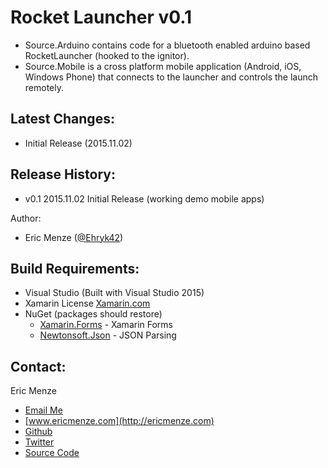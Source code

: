Rocket Launcher v0.1
================

 - Source.Arduino contains code for a bluetooth enabled arduino based RocketLauncher (hooked to the ignitor).
 - Source.Mobile is a cross platform mobile application (Android, iOS, Windows Phone) that connects to the launcher and controls the launch remotely.

Latest Changes:
---
 - Initial Release (2015.11.02)

Release History:
---
 - v0.1 2015.11.02 Initial Release (working demo mobile apps)

Author:
 - Eric Menze ([@Ehryk42](https://twitter.com/Ehryk42))

Build Requirements:
---
 - Visual Studio (Built with Visual Studio 2015)
 - Xamarin License [Xamarin.com](https://xamarin.com/)
 - NuGet (packages should restore)
   - [Xamarin.Forms](https://www.nuget.org/packages/Xamarin.Forms) - Xamarin Forms
   - [Newtonsoft.Json](https://www.nuget.org/packages/Newtonsoft.Json) - JSON Parsing

Contact:
---
Eric Menze
 - [Email Me](mailto:rhaistlin+gh@gmail.com)
 - [www.ericmenze.com](http://ericmenze.com)
 - [Github](https://github.com/Ehryk)
 - [Twitter](https://twitter.com/Ehryk42)
 - [Source Code](https://github.com/Ehryk/RocketLauncher)
